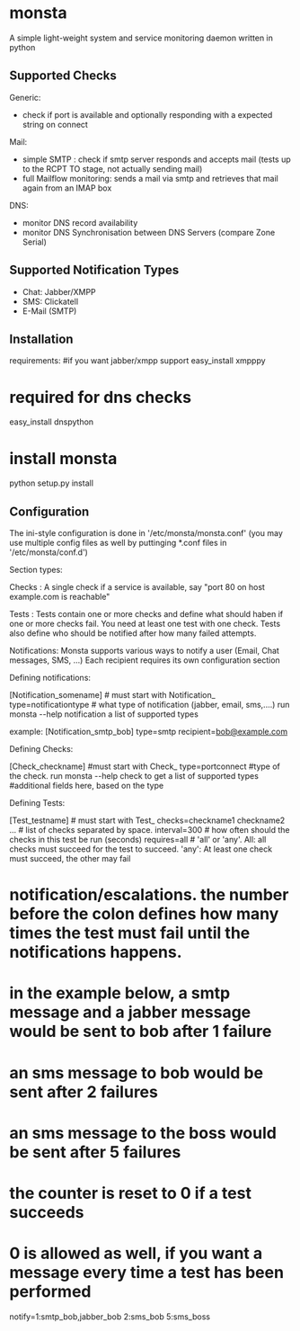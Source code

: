 monsta
======

A simple light-weight system and service monitoring daemon written in python

Supported Checks
----------------

Generic: 

 * check if port is available and optionally responding with a expected string on connect

Mail:

 * simple SMTP : check if smtp server responds and accepts mail (tests up to the RCPT TO stage, not actually sending mail)
 * full Mailflow monitoring: sends a mail via smtp and retrieves that mail again from an IMAP box

DNS:

 * monitor DNS record availability
 * monitor DNS Synchronisation between DNS Servers (compare Zone Serial)


Supported Notification Types
----------------------------

 * Chat: Jabber/XMPP
 * SMS: Clickatell
 * E-Mail (SMTP)



Installation
------------

requirements:
#if you want jabber/xmpp support
easy_install xmpppy

# required for dns checks
easy_install dnspython


# install monsta
python setup.py install


Configuration
-------------

The ini-style configuration is done in '/etc/monsta/monsta.conf' (you may use multiple config files as well by puttinging *.conf files
in '/etc/monsta/conf.d')


Section types:

Checks : A single check if a service is available, say "port 80 on host example.com is reachable"

Tests : Tests contain one or more checks and define what should haben if one or more checks fail.
		You need at least one test with one check. Tests also define who should be notified after how many failed attempts.
		
Notifications: Monsta supports various ways to notify a user (Email, Chat messages, SMS, ...)
Each recipient requires its own configuration section


Defining notifications:

[Notification_somename] # must start with Notification_
type=notificationtype  # what type of notification (jabber, email, sms,....) run monsta --help notification a list of supported types 

example:
[Notification_smtp_bob]
type=smtp
recipient=bob@example.com


Defining Checks:

[Check_checkname] #must start with Check_
type=portconnect #type of the check. run monsta --help check to get a list of supported types
#additional fields here, based on the type



Defining Tests:


[Test_testname] # must start with Test_
checks=checkname1 checkname2 ... # list of checks separated by space.
interval=300 # how often should the checks in this test be run (seconds)
requires=all # 'all' or 'any'. All: all checks must succeed for the test to succeed. 'any': At least one check must succeed, the other may fail

# notification/escalations. the number before the colon defines how many times the test must fail until the notifications happens.
# in the example below, a smtp message and a jabber message would be sent to bob after 1 failure
# an sms message to bob would be sent after 2 failures
# an sms message to the boss would be sent after 5 failures
# the counter is reset to 0 if a test succeeds
# 0 is allowed as well, if you want a message every time a test has been performed
notify=1:smtp_bob,jabber_bob 2:sms_bob 5:sms_boss 

